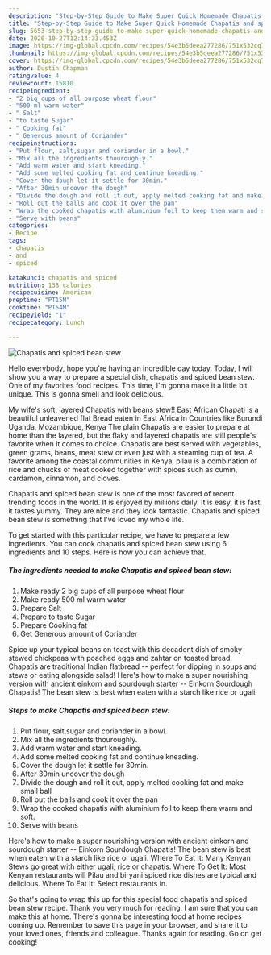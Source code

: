 ```yaml
---
description: "Step-by-Step Guide to Make Super Quick Homemade Chapatis and spiced bean stew"
title: "Step-by-Step Guide to Make Super Quick Homemade Chapatis and spiced bean stew"
slug: 5653-step-by-step-guide-to-make-super-quick-homemade-chapatis-and-spiced-bean-stew
date: 2020-10-27T12:14:33.453Z
image: https://img-global.cpcdn.com/recipes/54e3b5deea277286/751x532cq70/chapatis-and-spiced-bean-stew-recipe-main-photo.jpg
thumbnail: https://img-global.cpcdn.com/recipes/54e3b5deea277286/751x532cq70/chapatis-and-spiced-bean-stew-recipe-main-photo.jpg
cover: https://img-global.cpcdn.com/recipes/54e3b5deea277286/751x532cq70/chapatis-and-spiced-bean-stew-recipe-main-photo.jpg
author: Dustin Chapman
ratingvalue: 4
reviewcount: 15810
recipeingredient:
- "2 big cups of all purpose wheat flour"
- "500 ml warm water"
- " Salt"
- "to taste Sugar"
- " Cooking fat"
- " Generous amount of Coriander"
recipeinstructions:
- "Put flour, salt,sugar and coriander in a bowl."
- "Mix all the ingredients thouroughly."
- "Add warm water and start kneading."
- "Add some melted cooking fat and continue kneading."
- "Cover the dough let it settle for 30min."
- "After 30min uncover the dough"
- "Divide the dough and roll it out, apply melted cooking fat and make small ball"
- "Roll out the balls and cook it over the pan"
- "Wrap the cooked chapatis with aluminium foil to keep them warm and soft."
- "Serve with beans"
categories:
- Recipe
tags:
- chapatis
- and
- spiced

katakunci: chapatis and spiced 
nutrition: 138 calories
recipecuisine: American
preptime: "PT15M"
cooktime: "PT54M"
recipeyield: "1"
recipecategory: Lunch

---
```



![Chapatis and spiced bean stew](https://img-global.cpcdn.com/recipes/54e3b5deea277286/751x532cq70/chapatis-and-spiced-bean-stew-recipe-main-photo.jpg)

Hello everybody, hope you're having an incredible day today. Today, I will show you a way to prepare a special dish, chapatis and spiced bean stew. One of my favorites food recipes. This time, I'm gonna make it a little bit unique. This is gonna smell and look delicious.

My wife&#39;s soft, layered Chapatis with beans stew!! East African Chapati is a beautiful unleavened flat Bread eaten in East Africa in Countries like Burundi Uganda, Mozambique, Kenya The plain Chapatis are easier to prepare at home than the layered, but the flaky and layered chapatis are still people&#39;s favorite when it comes to choice. Chapatis are best served with vegetables, green grams, beans, meat stew or even just with a steaming cup of tea. A favorite among the coastal communities in Kenya, pilau is a combination of rice and chucks of meat cooked together with spices such as cumin, cardamon, cinnamon, and cloves.

Chapatis and spiced bean stew is one of the most favored of recent trending foods in the world. It is enjoyed by millions daily. It is easy, it is fast, it tastes yummy. They are nice and they look fantastic. Chapatis and spiced bean stew is something that I've loved my whole life.


To get started with this particular recipe, we have to prepare a few ingredients. You can cook chapatis and spiced bean stew using 6 ingredients and 10 steps. Here is how you can achieve that.

<!--inarticleads1-->

##### The ingredients needed to make Chapatis and spiced bean stew:

1. Make ready 2 big cups of all purpose wheat flour
1. Make ready 500 ml warm water
1. Prepare  Salt
1. Prepare to taste Sugar
1. Prepare  Cooking fat
1. Get  Generous amount of Coriander


Spice up your typical beans on toast with this decadent dish of smoky stewed chickpeas with poached eggs and zahtar on toasted bread. Chapatis are traditional Indian flatbread -- perfect for dipping in soups and stews or eating alongside salad! Here&#39;s how to make a super nourishing version with ancient einkorn and sourdough starter -- Einkorn Sourdough Chapatis! The bean stew is best when eaten with a starch like rice or ugali. 

<!--inarticleads2-->

##### Steps to make Chapatis and spiced bean stew:

1. Put flour, salt,sugar and coriander in a bowl.
1. Mix all the ingredients thouroughly.
1. Add warm water and start kneading.
1. Add some melted cooking fat and continue kneading.
1. Cover the dough let it settle for 30min.
1. After 30min uncover the dough
1. Divide the dough and roll it out, apply melted cooking fat and make small ball
1. Roll out the balls and cook it over the pan
1. Wrap the cooked chapatis with aluminium foil to keep them warm and soft.
1. Serve with beans


Here&#39;s how to make a super nourishing version with ancient einkorn and sourdough starter -- Einkorn Sourdough Chapatis! The bean stew is best when eaten with a starch like rice or ugali. Where To Eat It: Many Kenyan Stews go great with either ugali, rice or chapatis. Where To Get It: Most Kenyan restaurants will Pilau and biryani spiced rice dishes are typical and delicious. Where To Eat It: Select restaurants in. 

So that's going to wrap this up for this special food chapatis and spiced bean stew recipe. Thank you very much for reading. I am sure that you can make this at home. There's gonna be interesting food at home recipes coming up. Remember to save this page in your browser, and share it to your loved ones, friends and colleague. Thanks again for reading. Go on get cooking!
